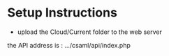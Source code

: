 # Setup Instructions
- upload the Cloud/Current folder to the web server 

the API address is :
.../csaml/api/index.php


